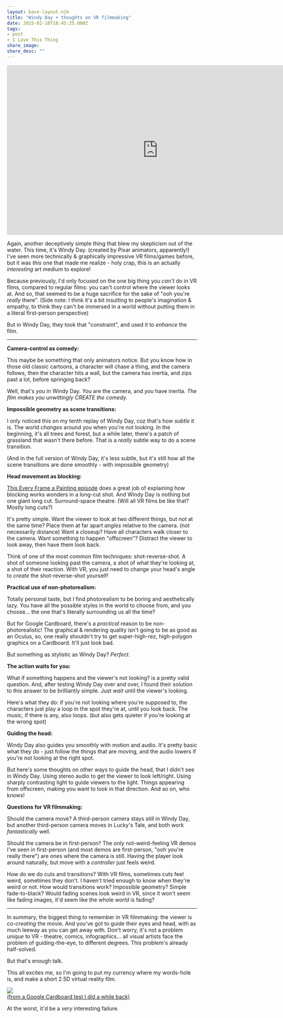 ```yaml
---
layout: base-layout.njk
title: "Windy Day + thoughts on VR filmmaking"
date: 2015-02-10T18:45:25.000Z
tags:
- post
- I Love This Thing
share_image: 
share_desc: ""
---
```


<iframe width="800" height="450" src="https://www.youtube.com/embed/6lszHEu7oxE" frameborder="0" allowfullscreen=""></iframe>

Again, another deceptively simple thing that blew my skepticism out of the water. This time, it's Windy Day. (created by Pixar animators, apparently!) I've seen more technically & graphically impressive VR films/games before, but it was _this_ one that made me realize - holy crap, this is an actually _interesting_ art medium to explore!

Because previously, I'd only focused on the one big thing you _can't_ do in VR films, compared to regular films: you can't control where the viewer looks at. And so, that seemed to be a huge sacrifice for the sake of "ooh you're _really_ there". (Side note: I think it's a bit insulting to people's imagination & empathy, to think they can't be immersed in a world without putting them in a literal first-person perspective)

But in Windy Day, they took that "constraint", and used it to _enhance_ the film.

* * *

**Camera-control as comedy:**

This maybe be something that only animators notice. But you know how in those old classic cartoons, a character will chase a thing, and the camera follows, then the character hits a wall, but the camera has inertia, and zips past a lot, before springing back?

Well, that's _you_ in Windy Day. _You_ are the camera, and _you_ have inertia. _The film makes you unwittingly CREATE the comedy._

**Impossible geometry as scene transitions:**

I only noticed this on my tenth replay of Windy Day, coz that's how _subtle_ it is. The world _changes_ around you when you're not looking. In the beginning, it's all trees and forest, but a while later, there's a patch of grassland that wasn't there before. That is a _really_ subtle way to do a scene transition.

(And in the full version of Windy Day, it's less subtle, but it's still how all the scene transitions are done smoothly - with impossible geometry)

**Head movement as blocking:**

[This Every Frame a Painting episode](http://vimeo.com/94628727) does a great job of explaining how blocking works wonders in a long-cut shot. And Windy Day is nothing but one giant long cut. Surround-space theatre. (Will all VR films be like that? Mostly long cuts?)

It's pretty simple. Want the viewer to look at two different things, but not at the same time? Place them at far apart _angles_ relative to the camera. (not necessarily distance) Want a closeup? Have all characters walk closer to the camera. Want something to happen "offscreen"? Distract the viewer to look away, then have them look back.

Think of one of the most common film techniques: shot-reverse-shot. A shot of someone looking past the camera, a shot of what they're looking at, a shot of their reaction. With VR, you just need to change your head's angle to _create_ the shot-reverse-shot yourself!

**Practical use of non-photorealism:**

Totally personal taste, but I find photorealism to be boring and aesthetically lazy. You have all the possible styles in the world to choose from, and you choose... the one that's literally surrounding us all the time?

But for Google Cardboard, there's a _practical_ reason to be non-photorealistic! The graphical & rendering quality isn't going to be as good as an Oculus, so, one really shouldn't try to get super-high-rez, high-polygon graphics on a Cardboard. It'll just look bad.

But something as stylistic as Windy Day? _Perfect_.

**The action waits for you:**

What if something happens and the viewer's not looking? is a pretty valid question. And, after testing Windy Day over and over, I found their solution to this answer to be brilliantly simple. Just _wait_ until the viewer's looking.

Here's what they do: if you're not looking where you're supposed to, the characters just play a loop in the spot they're at, until you look back. The music, if there is any, also loops. (but also gets quieter if you're looking at the wrong spot)

**Guiding the head:**

Windy Day also guides you smoothly with motion and audio. It's pretty basic what they do - just follow the things that are moving, and the audio lowers if you're not looking at the right spot.

But here's some thoughts on other ways to guide the head, that I didn't see in Windy Day. Using stereo audio to get the viewer to look left/right. Using sharply contrasting light to guide viewers to the light. Things appearing from offscreen, making you want to look in that direction. And so on, who knows!

**Questions for VR filmmaking:**

Should the camera move? A third-person camera stays still in Windy Day, but another third-person camera moves in Lucky's Tale, and both work _fantastically_ well.

Should the camera be in first-person? The only not-weird-feeling VR demos I've seen in first-person (and most demos are first-person, "ooh you're really there") are ones where the camera is still. Having the player look around naturally, but move with a _controller_ just feels weird.

How do we do cuts and transitions? With VR films, sometimes cuts feel weird, sometimes they don't. I haven't tried enough to know when they're weird or not. How would transitions work? Impossible geometry? Simple fade-to-black? Would fading scenes look weird in VR, since it won't seem like fading images, it'd seem like the whole _world_ is fading?

* * *

In summary, the biggest thing to remember in VR filmmaking: the viewer is _co-creating_ the movie. And you've got to guide their eyes and head, with as much leeway as you can get away with. Don't worry, it's not a problem _unique_ to VR - theatre, comics, infographics... all visual artists face the problem of guiding-the-eye, to different degrees. This problem's already half-solved.

But that's enough talk.

This all excites me, so I'm going to put my currency where my words-hole is, and make a short 2.5D virtual reality film.

![](/content/images/2015/02/Screen-Shot-2015-02-10-at-13-42-17.png)  
[(from a Google Cardboard test I did a while back)](https://www.youtube.com/watch?v=7ZcB2OKElzY)

At the worst, it'd be a _very_ interesting failure.